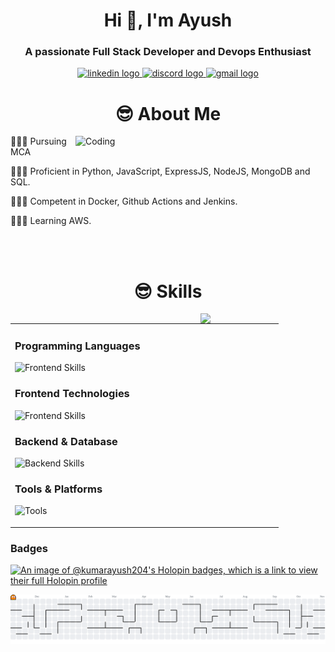 

<h1 align="center">Hi 👋, I'm Ayush</h1>
<h3 align="center">A passionate Full Stack Developer and Devops Enthusiast</h3>
<div align="center">
  <a href="https://www.linkedin.com/in/kumar-ayush-75248a205/" target="_blank">
    <img src="https://img.shields.io/static/v1?message=LinkedIn&logo=linkedin&label=&color=0077B5&logoColor=white&labelColor=&style=for-the-badge" height="25" alt="linkedin logo"  />
  </a>
  <a href="kumarayushcontributor_35424" target="_blank">
    <img src="https://img.shields.io/static/v1?message=Discord&logo=discord&label=&color=7289DA&logoColor=white&labelColor=&style=for-the-badge" height="25" alt="discord logo"  />
  </a>
  <a href="kumar.ayush2024@outlook.com" target="_blank">
    <img src="https://img.shields.io/static/v1?message=Gmail&logo=gmail&label=&color=D14836&logoColor=white&labelColor=&style=for-the-badge" height="25" alt="gmail logo"  />
  </a>
</div>

<h1 align="center">😎 About Me</h1>

<div align="left">
  <img align="right" src="https://media3.giphy.com/media/v1.Y2lkPTc5MGI3NjExcGhwcDhmODVsaTR3NmtjbWMxMDdsYXl2Yml4MXo4bzl3bDF3ajcxciZlcD12MV9pbnRlcm5hbF9naWZfYnlfaWQmY3Q9Zw/L8K62iTDkzGX6/giphy.gif" alt="Coding" width="400" />
<p>👨🏻‍💻 Pursuing MCA</p>
<p>👨🏻‍💻 Proficient in Python, JavaScript, ExpressJS, NodeJS, MongoDB and SQL.</p>
<p>👨🏻‍💻 Competent in Docker, Github Actions and Jenkins.</p>
<p>👨🏻‍💻 Learning AWS.</p>
</div>
<br clear="right"/>
<br>

<h1 align="center">😎 Skills</h1>

<div align="left" style="display:block"  border="0">
<img align="right" src="https://media2.giphy.com/media/v1.Y2lkPTc5MGI3NjExbmJoeDdkd2Exc2pudW1kZW85Y2l4Z3RrMmpmMmoyMDk0dmd4dXRidCZlcD12MV9pbnRlcm5hbF9naWZfYnlfaWQmY3Q9Zw/R0c76uoxSycijC1hPh/giphy.gif" width="200" hieght="400">
<table border="0">
<tr>
<td width="50%">

### Programming Languages
<p>
  <img src="https://skillicons.dev/icons?i=python,cpp" alt="Frontend Skills" />
</p>

### Frontend Technologies
<p>
  <img src="https://skillicons.dev/icons?i=js,ts,html,css,bootstrap,ejs" alt="Frontend Skills" />
</p>

### Backend & Database
<p>
  <img src="https://skillicons.dev/icons?i=nodejs,express,mongodb,postgresql,flask" alt="Backend Skills" />
</p>

### Tools & Platforms
<p>
  <img src="https://skillicons.dev/icons?i=aws,git,github,githubactions,jenkins" alt="Tools" />
</p>

</td>
</tr>
</table>
</div>




### Badges
[![An image of @kumarayush204's Holopin badges, which is a link to view their full Holopin profile](https://holopin.me/kumarayush204)](https://holopin.io/@kumarayush204)

<picture>
  <source media="(prefers-color-scheme: dark)" srcset="https://raw.githubusercontent.com/KumarAyush204/KumarAyush204/output/pacman-contribution-graph-dark.svg">
  <source media="(prefers-color-scheme: light)" srcset="https://raw.githubusercontent.com/KumarAyush204/KumarAyush204/output/pacman-contribution-graph.svg">
  <img alt="pacman contribution graph" src="https://raw.githubusercontent.com/KumarAyush204/KumarAyush204/output/pacman-contribution-graph.svg">
</picture>
